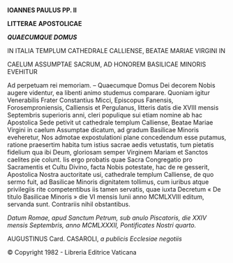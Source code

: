 **IOANNES PAULUS PP. II**

**LITTERAE** **APOSTOLICAE**

***QUAECUMQUE DOMUS***

IN ITALIA TEMPLUM CATHEDRALE CALLIENSE, BEATAE MARIAE VIRGINI IN

CAELUM ASSUMPTAE SACRUM, AD HONOREM BASILICAE MINORIS EVEHITUR

Ad perpetuam rei memoriam. – Quaecumque Domus Dei decorem Nobis augere videntur, ea libenti animo studemus comparare. Quoniam igitur Venerabilis Frater Constantius Micci, Episcopus Fanensis, Forosemproniensis, Calliensis et Pergulanus, litteris datis die XVIII mensis Septembris superioris anni, cleri populique sui etiam nomine ab hac Apostolica Sede petivit ut cathedrale templum Calliense, Beatae Mariae Virgini in caelum Assumptae dicatum, ad gradum Basilicae Minoris eveheretur, Nos admotae expostulationi plane concedendum esse putamus, ratione praesertim habita tum istius sacrae aedis vetustatis, tum pietatis fidelium qua ibi Deum, gloriosam semper Virginem Mariam et Sanctos caelites pie colunt. Iis ergo probatis quae Sacra Congregatio pro Sacramentis et Cultu Divino, facta Nobis potestate, hac de re gesserit, Apostolica Nostra auctoritate usi, cathedrale templum Calliense, de quo sermo fuit, ad Basilicae Minoris dignitatem tollimus, cum iuribus atque privilegiis rite competentibus iis tamen servatis, quae iuxta Decretum « De titulo Basilicae Minoris » die VI mensis Iunii anno MCMLXVIII editum, servanda sunt. Contrariis nihil obstantibus.

*Datum Romae, apud Sanctum Petrum, sub anulo Piscatoris, die XXIV mensis Septembris, anno MCMLXXXII, Pontificates Nostri quarto.*

AUGUSTINUS Card. CASAROLI, *a publicis Ecclesiae negotiis*

© Copyright 1982 - Libreria Editrice Vaticana